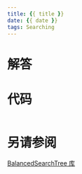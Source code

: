 ```yaml
---
title: {{ title }}
date: {{ date }}
tags: Searching
---
```



# 解答

# 代码

```csharp

```

# 另请参阅

[BalancedSearchTree 库](https://github.com/ikesnowy/Algorithms-4th-Edition-in-Csharp/tree/dev/3%20Searching/3.3/BalancedSearchTree)